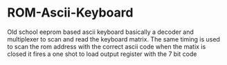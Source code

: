 # ROM-Ascii-Keyboard
Old school eeprom based ascii keyboard
basically a decoder and multiplexer to scan and read the keyboard matrix. The same timing is used to scan the rom address with the correct ascii code
when the matix is closed it fires a one shot to load output register with the 7 bit code
